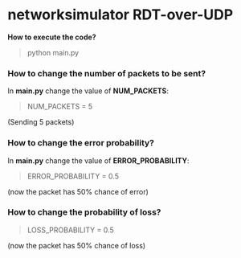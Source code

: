 # networksimulator RDT-over-UDP

**How to execute the code?**
> python main.py

### How to change the number of packets to be sent?

In **main.py** change the value of **NUM_PACKETS**:
> NUM_PACKETS = 5 

(Sending 5 packets)

### How to change the error probability?

In **main.py** change the value of **ERROR_PROBABILITY**:
> ERROR_PROBABILITY = 0.5

(now the packet has 50% chance of error)

### How to change the probability of loss?
> LOSS_PROBABILITY = 0.5

(now the packet has 50% chance of loss)
